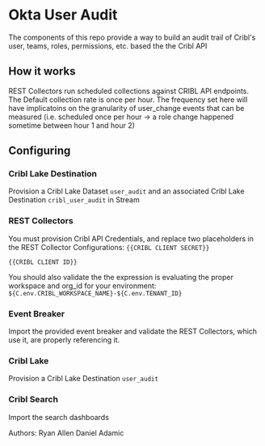 # Okta User Audit

The components of this repo provide a way to build an audit trail of Cribl's user, teams, roles, permissions, etc. based the the Cribl API 

## How it works
REST Collectors run scheduled collections against CRIBL API endpoints.  The Default collection rate is once per hour.  The frequency set here will have implicatoins on the granularity of user_change events that can be measured (i.e. scheduled once per hour -> a role change happened sometime between hour 1 and hour 2) 

## Configuring

### Cribl Lake Destination
Provision a Cribl Lake Dataset `user_audit` and an associated Cribl Lake Destination `cribl_user_audit` in Stream

### REST Collectors

You must provision Cribl API Credentials, and replace two placeholders in the REST Collector Configurations:
`{{CRIBL CLIENT SECRET}}` 

`{{CRIBL CLIENT ID}}` 

You should also validate the the expression is evaluating the proper workspace and org_id for your environment:
`${C.env.CRIBL_WORKSPACE_NAME}-${C.env.TENANT_ID}`


### Event Breaker

Import the provided event breaker and validate the REST Collectors, which use it, are properly referencing it.  


### Cribl Lake
Provision a Cribl Lake Destination `user_audit`

### Cribl Search
Import the search dashboards

Authors:
Ryan Allen
Daniel Adamic

